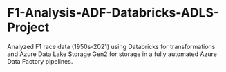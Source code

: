 # F1-Analysis-ADF-Databricks-ADLS-Project
Analyzed F1 race data (1950s-2021) using Databricks for transformations and Azure Data Lake Storage Gen2 for storage in a fully automated Azure Data Factory pipelines.
